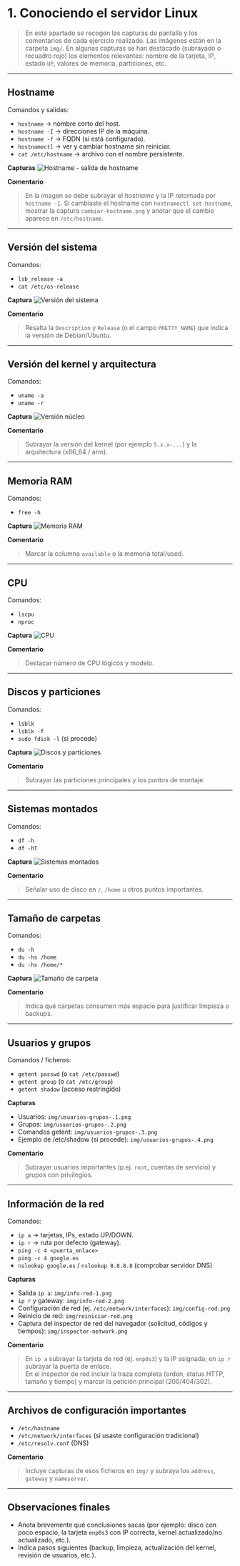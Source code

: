 # 1. Conociendo el servidor Linux

> En este apartado se recogen las capturas de pantalla y los comentarios de cada ejercicio realizado.
> Las imágenes están en la carpeta `img/`. En algunas capturas se han destacado (subrayado o recuadro rojo)
> los elementos relevantes: nombre de la tarjeta, IP, estado `UP`, valores de memoria, particiones, etc.

---

## Hostname

Comandos y salidas:
- `hostname` → nombre corto del host.
- `hostname -I` → direcciones IP de la máquina.
- `hostname -f` → FQDN (si está configurado).
- `hostnamectl` → ver y cambiar hostname sin reiniciar.
- `cat /etc/hostname` → archivo con el nombre persistente.

**Capturas**
![Hostname - salida de hostname](img/hostname.png)

**Comentario**
> En la imagen se debe subrayar el *hostname* y la IP retornada por `hostname -I`. Si cambiaste el hostname con `hostnamectl set-hostname`, mostrar la captura `cambiar-hostname.png` y anotar que el cambio aparece en `/etc/hostname`.

---

## Versión del sistema

Comandos:
- `lsb_release -a`
- `cat /etc/os-release`

**Captura**
![Versión del sistema](img/version_sistema.png)

**Comentario**
> Resalta la `Description` y `Release` (o el campo `PRETTY_NAME`) que indica la versión de Debian/Ubuntu.

---

## Versión del kernel y arquitectura

Comandos:
- `uname -a`
- `uname -r`

**Captura**
![Versión núcleo](img/versionNucleo.png)

**Comentario**
> Subrayar la versión del kernel (por ejemplo `5.x.x-...`) y la arquitectura (x86_64 / arm).

---

## Memoria RAM

Comandos:
- `free -h`

**Captura**
![Memoria RAM](img/MemoriaRAM.png)

**Comentario**
> Marcar la columna `available` o la memoria total/used.

---

## CPU

Comandos:
- `lscpu`
- `nproc`

**Captura**
![CPU](img/CPU.png)

**Comentario**
> Destacar número de CPU lógicos y modelo.

---

## Discos y particiones

Comandos:
- `lsblk`
- `lsblk -f`
- `sudo fdisk -l` (si procede)

**Captura**
![Discos y particiones](img/DiscosYPars.png)

**Comentario**
> Subrayar las particiones principales y los puntos de montaje.

---

## Sistemas montados

Comandos:
- `df -h`
- `df -hT`

**Captura**
![Sistemas montados](img/sistemas_montados.png)

**Comentario**
> Señalar uso de disco en `/`, `/home` u otros puntos importantes.

---

## Tamaño de carpetas

Comandos:
- `du -h`
- `du -hs /home`
- `du -hs /home/*`

**Captura**
![Tamaño de carpeta](img/tamaño_carpeta.png)

**Comentario**
> Indica qué carpetas consumen más espacio para justificar limpieza o backups.

---

## Usuarios y grupos

Comandos / ficheros:
- `getent passwd` (o `cat /etc/passwd`)
- `getent group` (o `cat /etc/group`)
- `getent shadow` (acceso restringido)

**Capturas**
- Usuarios: `img/usuarios-grupos-.1.png`
- Grupos: `img/usuarios-grupos-.2.png`
- Comandos getent: `img/usuarios-grupos-.3.png`
- Ejemplo de /etc/shadow (si procede): `img/usuarios-grupos-.4.png`

**Comentario**
> Subrayar usuarios importantes (p.ej. `root`, cuentas de servicio) y grupos con privilegios.

---

## Información de la red

Comandos:
- `ip a` → tarjetas, IPs, estado UP/DOWN.
- `ip r` → ruta por defecto (gateway).
- `ping -c 4 <puerta_enlace>`
- `ping -c 4 google.es`
- `nslookup google.es` / `nslookup 8.8.8.8` (comprobar servidor DNS)

**Capturas**
- Salida `ip a`: `img/info-red-1.png`
- `ip r` y gateway: `img/info-red-2.png`
- Configuración de red (ej. `/etc/network/interfaces`): `img/config-red.png`
- Reinicio de red: `img/reiniciar-red.png`
- Captura del inspector de red del navegador (solicitud, códigos y tiempos): `img/inspector-network.png`

**Comentario**
> En `ip a` subrayar la tarjeta de red (ej. `enp0s3`) y la IP asignada; en `ip r` subrayar la puerta de enlace.  
> En el inspector de red incluir la traza completa (orden, status HTTP, tamaño y tiempo) y marcar la petición principal (200/404/302).

---

## Archivos de configuración importantes

- `/etc/hostname`
- `/etc/network/interfaces` (si usaste configuración tradicional)
- `/etc/resolv.conf` (DNS)

**Comentario**
> Incluye capturas de esos ficheros en `img/` y subraya los `address`, `gateway` y `nameserver`.

---

## Observaciones finales

- Anota brevemente qué conclusiones sacas (por ejemplo: disco con poco espacio, la tarjeta `enp0s3` con IP correcta, kernel actualizado/no actualizado, etc.).
- Indica pasos siguientes (backup, limpieza, actualización del kernel, revisión de usuarios, etc.).

